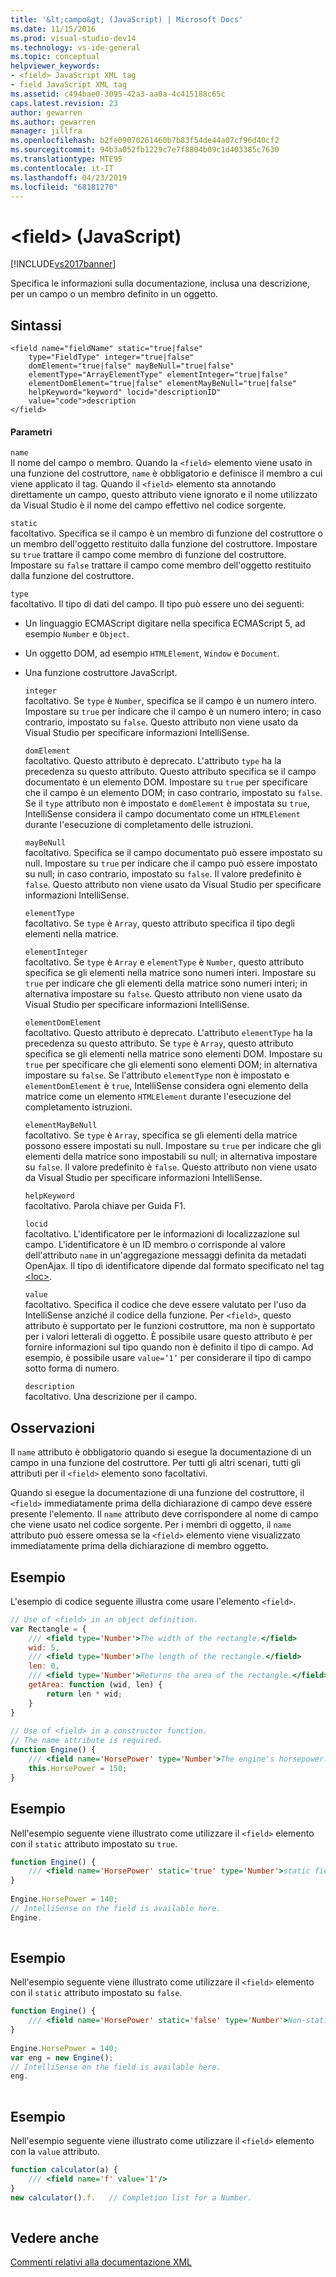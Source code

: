 ```yaml
---
title: '&lt;campo&gt; (JavaScript) | Microsoft Docs'
ms.date: 11/15/2016
ms.prod: visual-studio-dev14
ms.technology: vs-ide-general
ms.topic: conceptual
helpviewer_keywords:
- <field> JavaScript XML tag
- field JavaScript XML tag
ms.assetid: c494bae0-3095-42a3-aa0a-4c415188c65c
caps.latest.revision: 23
author: gewarren
ms.author: gewarren
manager: jillfra
ms.openlocfilehash: b2fe09070261460b7b83f54de44a07cf96d40cf2
ms.sourcegitcommit: 94b3a052fb1229c7e7f8804b09c1d403385c7630
ms.translationtype: MTE95
ms.contentlocale: it-IT
ms.lasthandoff: 04/23/2019
ms.locfileid: "68181270"
---
```

# <a name="ltfieldgt-javascript"></a>&lt;field&gt; (JavaScript)
[!INCLUDE[vs2017banner](../includes/vs2017banner.md)]

Specifica le informazioni sulla documentazione, inclusa una descrizione, per un campo o un membro definito in un oggetto.  
  
## <a name="syntax"></a>Sintassi  
  
```  
<field name="fieldName" static="true|false"  
    type="FieldType" integer="true|false"  
    domElement="true|false" mayBeNull="true|false"  
    elementType="ArrayElementType" elementInteger="true|false"  
    elementDomElement="true|false" elementMayBeNull="true|false"  
    helpKeyword="keyword" locid="descriptionID"  
    value="code">description  
</field>  
```  
  
#### <a name="parameters"></a>Parametri  
 `name`  
 Il nome del campo o membro. Quando la `<field>` elemento viene usato in una funzione del costruttore, `name` è obbligatorio e definisce il membro a cui viene applicato il tag. Quando il `<field>` elemento sta annotando direttamente un campo, questo attributo viene ignorato e il nome utilizzato da Visual Studio è il nome del campo effettivo nel codice sorgente.  
  
 `static`  
 facoltativo. Specifica se il campo è un membro di funzione del costruttore o un membro dell'oggetto restituito dalla funzione del costruttore. Impostare su `true` trattare il campo come membro di funzione del costruttore. Impostare su `false` trattare il campo come membro dell'oggetto restituito dalla funzione del costruttore.  
  
 `type`  
 facoltativo. Il tipo di dati del campo. Il tipo può essere uno dei seguenti:  
  
- Un linguaggio ECMAScript digitare nella specifica ECMAScript 5, ad esempio `Number` e `Object`.  
  
- Un oggetto DOM, ad esempio `HTMLElement`, `Window` e `Document`.  
  
- Una funzione costruttore JavaScript.  
  
  `integer`  
  facoltativo. Se `type` è `Number`, specifica se il campo è un numero intero. Impostare su `true` per indicare che il campo è un numero intero; in caso contrario, impostato su `false`. Questo attributo non viene usato da Visual Studio per specificare informazioni IntelliSense.  
  
  `domElement`  
  facoltativo. Questo attributo è deprecato. L'attributo `type` ha la precedenza su questo attributo. Questo attributo specifica se il campo documentato è un elemento DOM. Impostare su `true` per specificare che il campo è un elemento DOM; in caso contrario, impostato su `false`. Se il `type` attributo non è impostato e `domElement` è impostata su `true`, IntelliSense considera il campo documentato come un `HTMLElement` durante l'esecuzione di completamento delle istruzioni.  
  
  `mayBeNull`  
  facoltativo. Specifica se il campo documentato può essere impostato su null. Impostare su `true` per indicare che il campo può essere impostato su null; in caso contrario, impostato su `false`. Il valore predefinito è `false`. Questo attributo non viene usato da Visual Studio per specificare informazioni IntelliSense.  
  
  `elementType`  
  facoltativo. Se `type` è `Array`, questo attributo specifica il tipo degli elementi nella matrice.  
  
  `elementInteger`  
  facoltativo. Se `type` è `Array` e `elementType` è `Number`, questo attributo specifica se gli elementi nella matrice sono numeri interi. Impostare su `true` per indicare che gli elementi della matrice sono numeri interi; in alternativa impostare su `false`. Questo attributo non viene usato da Visual Studio per specificare informazioni IntelliSense.  
  
  `elementDomElement`  
  facoltativo. Questo attributo è deprecato. L'attributo `elementType` ha la precedenza su questo attributo. Se `type` è `Array`, questo attributo specifica se gli elementi nella matrice sono elementi DOM. Impostare su `true` per specificare che gli elementi sono elementi DOM; in alternativa impostare su `false`. Se l'attributo `elementType` non è impostato e `elementDomElement` è `true`, IntelliSense considera ogni elemento della matrice come un elemento `HTMLElement` durante l'esecuzione del completamento istruzioni.  
  
  `elementMayBeNull`  
  facoltativo. Se `type` è `Array`, specifica se gli elementi della matrice possono essere impostati su null. Impostare su `true` per indicare che gli elementi della matrice sono impostabili su null; in alternativa impostare su `false`. Il valore predefinito è `false`. Questo attributo non viene usato da Visual Studio per specificare informazioni IntelliSense.  
  
  `helpKeyword`  
  facoltativo. Parola chiave per Guida F1.  
  
  `locid`  
  facoltativo. L'identificatore per le informazioni di localizzazione sul campo. L'identificatore è un ID membro o corrisponde al valore dell'attributo `name` in un'aggregazione messaggi definita da metadati OpenAjax. Il tipo di identificatore dipende dal formato specificato nel tag [\<loc>](../ide/loc-javascript.md).  
  
  `value`  
  facoltativo. Specifica il codice che deve essere valutato per l'uso da IntelliSense anziché il codice della funzione. Per `<field>`, questo attributo è supportato per le funzioni costruttore, ma non è supportato per i valori letterali di oggetto. È possibile usare questo attributo è per fornire informazioni sul tipo quando non è definito il tipo di campo. Ad esempio, è possibile usare `value=’1’` per considerare il tipo di campo sotto forma di numero.  
  
  `description`  
  facoltativo. Una descrizione per il campo.  
  
## <a name="remarks"></a>Osservazioni  
 Il `name` attributo è obbligatorio quando si esegue la documentazione di un campo in una funzione del costruttore. Per tutti gli altri scenari, tutti gli attributi per il `<field>` elemento sono facoltativi.  
  
 Quando si esegue la documentazione di una funzione del costruttore, il `<field>` immediatamente prima della dichiarazione di campo deve essere presente l'elemento. Il `name` attributo deve corrispondere al nome di campo che viene usato nel codice sorgente. Per i membri di oggetto, il `name` attributo può essere omessa se la `<field>` elemento viene visualizzato immediatamente prima della dichiarazione di membro oggetto.  
  
## <a name="example"></a>Esempio  
 L'esempio di codice seguente illustra come usare l'elemento `<field>`.  
  
```javascript  
// Use of <field> in an object definition.  
var Rectangle = {  
    /// <field type='Number'>The width of the rectangle.</field>  
    wid: 5,  
    /// <field type='Number'>The length of the rectangle.</field>  
    len: 0,  
    /// <field type='Number'>Returns the area of the rectangle.</field>  
    getArea: function (wid, len) {  
        return len * wid;  
    }  
}  
  
// Use of <field> in a constructor function.  
// The name attribute is required.  
function Engine() {  
    /// <field name='HorsePower' type='Number'>The engine's horsepower.</field>  
    this.HorsePower = 150;  
}  
```  
  
## <a name="example"></a>Esempio  
 Nell'esempio seguente viene illustrato come utilizzare il `<field>` elemento con il `static` attributo impostato su `true`.  
  
```javascript  
function Engine() {  
    /// <field name='HorsePower' static='true' type='Number'>static field desc.</field>  
}  
  
Engine.HorsePower = 140;  
// IntelliSense on the field is available here.  
Engine.  
  
```  
  
## <a name="example"></a>Esempio  
 Nell'esempio seguente viene illustrato come utilizzare il `<field>` elemento con il `static` attributo impostato su `false`.  
  
```javascript  
function Engine() {  
    /// <field name='HorsePower' static='false' type='Number'>Non-static field desc.</field>  
}  
  
Engine.HorsePower = 140;  
var eng = new Engine();  
// IntelliSense on the field is available here.  
eng.  
  
```  
  
## <a name="example"></a>Esempio  
 Nell'esempio seguente viene illustrato come utilizzare il `<field>` elemento con la `value` attributo.  
  
```javascript  
function calculator(a) {  
    /// <field name='f' value='1'/>  
}  
new calculator().f.   // Completion list for a Number.  
  
```  
  
## <a name="see-also"></a>Vedere anche  
 [Commenti relativi alla documentazione XML](../ide/xml-documentation-comments-javascript.md)
